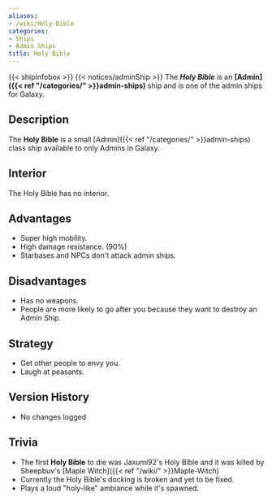 ```yaml
---
aliases:
- /wiki/Holy-Bible
categories:
- Ships
- Admin Ships
title: Holy Bible
---
```


{{< shipInfobox >}} {{< notices/adminShip >}} The **_Holy Bible_** is an **[Admin]({{< ref "/categories/" >}}admin-ships)** ship and is one of the admin ships for Galaxy.

## Description

The **Holy Bible** is a small [Admin]({{< ref "/categories/" >}}admin-ships) class ship available to only Admins in Galaxy.

## Interior

The Holy Bible has no interior.

## Advantages

- Super high mobility.
- High damage resistance. (90%)
- Starbases and NPCs don't attack admin ships.

## Disadvantages 

- Has no weapons.
- People are more likely to go after you because they want to destroy an Admin Ship.

## Strategy

- Get other people to envy you.
- Laugh at peasants.

## Version History 

- No changes logged

## Trivia

- The first **Holy Bible** to die was Jaxumi92's Holy Bible and it was killed by Sheepbuv's [Maple Witch]({{< ref "/wiki/" >}}Maple-Witch)
- Currently the Holy Bible's docking is broken and yet to be fixed.
- Plays a loud "holy-like" ambiance while it's spawned.